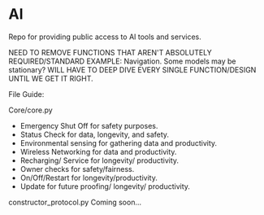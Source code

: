 # AI
Repo for providing public access to AI tools and services.


NEED TO REMOVE FUNCTIONS THAT AREN'T ABSOLUTELY REQUIRED/STANDARD
EXAMPLE: Navigation. Some models may be stationary?
WILL HAVE TO DEEP DIVE EVERY SINGLE FUNCTION/DESIGN UNTIL WE GET IT RIGHT.

File Guide:

Core/core.py
- Emergency Shut Off for safety purposes.
- Status Check for data, longevity, and safety.
- Environmental sensing for gathering data and productivity.
- Wireless Networking for data and productivity.
- Recharging/ Service for longevity/ productivity.
- Owner checks for safety/fairness.
- On/Off/Restart for longevity/productivity.
- Update for future proofing/ longevity/ productivity.

constructor_protocol.py
Coming soon...
